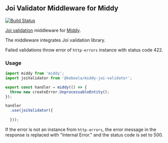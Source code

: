 ## Joi Validator Middleware for Middy

[![Build Status](https://travis-ci.org/keboola/middy-joi-validator.svg?branch=master)](https://travis-ci.org/keboola/middy-joi-validator)

[Joi validation](https://github.com/hapijs/joi) middleware for [Middy](https://middy.js.org/).

The middleware integrates Joi validation library. 

Failed validations throw error of `http-errors` instance with status code 422.

### Usage

```javascript
import middy from 'middy';
import joiValidator from '@keboola/middy-joi-validator';

export const handler = middy(() => {
  throw new createError.UnprocessableEntity();
});

handler
  .use(joiValidator({
    
  }));
```

If the error is not an instance from `http-errors`, the error message in the response is replaced with "Internal Error." and the status code is set to 500.
